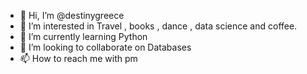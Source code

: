 - 👋 Hi, I’m @destinygreece
- 👀 I’m interested in Travel , books , dance , data science and coffee.
- 🌱 I’m currently learning Python
- 💞️ I’m looking to collaborate on Databases
- 📫 How to reach me with pm

<!---
destinygreece/destinygreece is a ✨ special ✨ repository because its `README.md` (this file) appears on your GitHub profile.
You can click the Preview link to take a look at your changes.
--->
